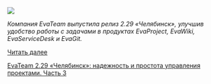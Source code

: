 <!--2025-07-04 12:26:23-->
<div class="yb">
  <div class="rss habr"><img src="https://habrastorage.org/getpro/habr/upload_files/bfd/d1d/1ef/bfdd1d1ef6d42678051544e751627bec.png" /><p><em>Компания EvaTeam выпустила релиз 2.29 «Челябинск», улучшив удобство работы с задачами в продуктах EvaProject, EvaWiki, EvaServiceDesk и EvaGit.&nbsp;</em>  </p> <a href="https://habr.com/ru/articles/925032/#habracut">Читать далее</a> <p class="titl"><a href="https://habr.com/ru/companies/evateam/news/925032/?utm_source=habrahabr&utm_medium=rss&utm_campaign=925032">EvaTeam 2.29 «Челябинск»: надежность и простота управления проектами. Часть 3</a></p></div>
</div>
